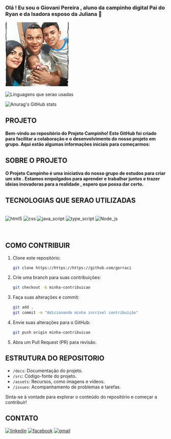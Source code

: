 ### Olá ! Eu sou o Giovani Pereira , aluno da campinho digital Pai do Ryan e da Isadora esposo da Juliana 🤙

<img src="/src/WhatsApp%20Image%202024-02-28%20at%2000.40.00.jpeg" alt="Foto da Família" width="200" />




![Linguagens que serao usadas](https://github-readme-stats.vercel.app/api/top-langs/?username=anuraghazra&layout=compact)

![Anurag's GitHub stats](https://github-readme-stats.vercel.app/api?username=gorraci&show_icons=true&theme=radical)


## PROJETO

#### Bem-vindo ao repositório do Projeto Campinho! Este GitHub foi criado para facilitar a colaboração e o desenvolvimento do nosso projeto em grupo. Aqui estão algumas informações iniciais para começarmos:

## SOBRE O PROJETO

#### O Projeto Campinho é uma iniciativa do nosso grupo de estudos para criar um site . Estamos empolgados para aprender e trabalhar juntos e trazer ideias inovadoras para a realidade , espero que possa dar certo.


## TECNOLOGIAS QUE SERAO UTILIZADAS

<div style="display: inline_block"><br/>
<img align="center" alt="html5" src="https://img.shields.io/badge/HTML5-E34F26?style=for-the-badge&logo=html5&logoColor=white"/>
<img align="center" alt="css" src="https://img.shields.io/badge/CSS3-1572B6?style=for-the-badge&logo=css3&logoColor=white"/>
<img align="center" alt="java_script" src="https://img.shields.io/badge/JavaScript-323330?style=for-the-badge&logo=javascript&logoColor=F7DF1E"/>
<img align="center" alt="type_script" src="https://img.shields.io/badge/TypeScript-007ACC?style=for-the-badge&logo=typescript&logoColor=white"/>
<img align="center" alt="Node_js" src="https://img.shields.io/badge/Node.js-43853D?style=for-the-badge&logo=node.js&logoColor=white"/>
</div><br><br>

## COMO CONTRIBUIR

1. Clone este repositório:

    ```bash
    git clone https://https://https://github.com/gorraci
    ```

2. Crie uma branch para suas contribuições:

    ```bash
    git checkout -b minha-contribuicao
    ```

3. Faça suas alterações e commit:

    ```bash
    git add .
    git commit -m "Adicionando minha incrível contribuição"
    ```

4. Envie suas alterações para o GitHub:

    ```bash
    git push origin minha-contribuicao
    ```

5. Abra um Pull Request (PR) para revisão.

## ESTRUTURA DO REPOSITORIO

- `/docs`: Documentação do projeto.
- `/src`: Código-fonte do projeto.
- `/assets`: Recursos, como imagens e vídeos.
- `/issues`: Acompanhamento de problemas e tarefas.

Sinta-se à vontade para explorar o conteúdo do repositório e começar a contribuir!

## CONTATO

[![linkedin](https://img.shields.io/badge/LinkedIn-0077B5?style=for-the-badge&logo=linkedin&logoColor=white)](https://www.linkedin.com/in/giovani-pereira-807437275/)
[![facebook](https://img.shields.io/badge/Facebook-1877F2?style=for-the-badge&logo=facebook&logoColor=white)](https://www.facebook.com/giovani.barbosa.10297/)
[![gmail](https://img.shields.io/badge/Gmail-D14836?style=for-the-badge&logo=gmail&logoColor=white)](gmail.com)


